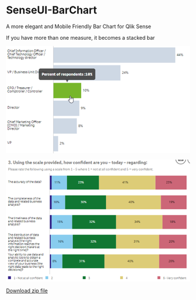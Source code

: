 # SenseUI-BarChart

A more elegant and Mobile Friendly Bar Chart for Qlik Sense

If you have more than one measure, it becomes a stacked bar

![SenseUI - Bar Chart](/preview.png?raw=true "SenseUI - Bar Chart")

![SenseUI - Bar Chart](/stackedBar.png?raw=true "Stacked Bar")

[Download zip file](https://github.com/yianni-ververis/SenseUI-BarChart/archive/master.zip)